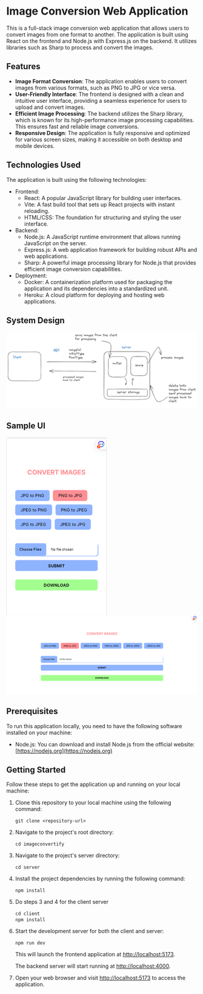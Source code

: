 # Image Conversion Web Application

This is a full-stack image conversion web application that allows users to convert images from one format to another. The application is built using React on the frontend and Node.js with Express.js on the backend. It utilizes libraries such as Sharp to process and convert the images.

## Features

- **Image Format Conversion**: The application enables users to convert images from various formats, such as PNG to JPG or vice versa.
- **User-Friendly Interface**: The frontend is designed with a clean and intuitive user interface, providing a seamless experience for users to upload and convert images.
- **Efficient Image Processing**: The backend utilizes the Sharp library, which is known for its high-performance image processing capabilities. This ensures fast and reliable image conversions.
- **Responsive Design**: The application is fully responsive and optimized for various screen sizes, making it accessible on both desktop and mobile devices.

## Technologies Used

The application is built using the following technologies:

- Frontend:
  - React: A popular JavaScript library for building user interfaces.
  - Vite: A fast build tool that sets up React projects with instant reloading.
  - HTML/CSS: The foundation for structuring and styling the user interface.
- Backend:
  - Node.js: A JavaScript runtime environment that allows running JavaScript on the server.
  - Express.js: A web application framework for building robust APIs and web applications.
  - Sharp: A powerful image processing library for Node.js that provides efficient image conversion capabilities.
- Deployment:
  - Docker: A containerization platform used for packaging the application and its dependencies into a standardized unit.
  - Heroku: A cloud platform for deploying and hosting web applications.

## System Design

![System architecture](./images/../server/images/imageconvertify.png)

## Sample UI
![System ui mobile](server/images/image-convertify-screenshot-two.png)
![System ui](./images/../server/images/image-convertify-screenshot-one.png)


## Prerequisites

To run this application locally, you need to have the following software installed on your machine:

- Node.js: You can download and install Node.js from the official website: [https://nodejs.org](https://nodejs.org)


## Getting Started

Follow these steps to get the application up and running on your local machine:

1. Clone this repository to your local machine using the following command:

   ```shell
   git clone <repository-url>
   ```

2. Navigate to the project's root directory:

   ```shell
   cd imageconvertify
   ```
3. Navigate to the project's server directory:

   ```shell
   cd server
   ```


4. Install the project dependencies by running the following command:

   ```shell
   npm install
   ```
5. Do steps 3 and 4 for the client server 
      ```shell
      cd client 
   npm install
   ```
6. Start the development server for both the client and server:

   ```shell
   npm run dev
   ```

   This will launch the frontend application at [http://localhost:5173](http://localhost:5173).

   The backend server will start running at [http://localhost:4000](http://localhost:5000).

7. Open your web browser and visit [http://localhost:5173](http://localhost:5173) to access the application.
